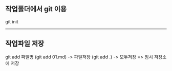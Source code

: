 ## 작업폴더에서 git 이용

git init


-----

## 작업파일 저장
git add 파일명 
(git add 01.md) -> 파일저장
(git add .) -> 모두저장
=> 임시 저장소에 저장